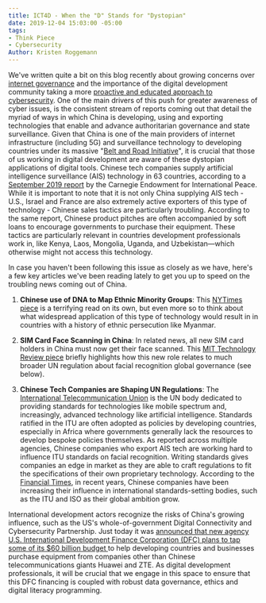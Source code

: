 ```yaml
---
title: ICT4D - When the "D" Stands for "Dystopian"
date: 2019-12-04 15:03:00 -05:00
tags:
- Think Piece
- Cybersecurity
Author: Kristen Roggemann
---
```


We've written quite a bit on this blog recently about growing concerns over [internet governance](https://dai-global-digital.com/what-makes-this-wireless-technology-5g-different-than-all-other-wireless-technologies.html?utm_source=related-box) and the importance of the digital development community taking a more [proactive and educated approach to cybersecurity](https://dai-global-digital.com/cybersecurity-series-part-1-trust-is-why-cyber-security-matters-to-digital-development.html?utm_source=related-box). One of the main drivers of this push for greater awareness of cyber issues, is the consistent stream of reports coming out that detail the myriad of ways in which China is developing, using and exporting technologies that enable and advance authoritarian governance and state surveillance. Given that China is one of the main providers of internet infrastructure (including 5G) and surveillance technology to developing countries under its massive "[Belt and Road Initiative](https://www.cfr.org/backgrounder/chinas-massive-belt-and-road-initiative)", it is crucial that those of us working in digital development are aware of these dystopian applications of digital tools. Chinese tech companies supply artificial intelligence surveillance (AIS) technology in 63 countries, according to a [September 2019 report](https://carnegieendowment.org/2019/09/17/global-expansion-of-ai-surveillance-pub-79847) by the Carnegie Endowment for International Peace. While it is important to note that it is not only China supplying AIS tech - U.S., Israel and France are also extremely active exporters of this type of technology - Chinese sales tactics are particularly troubling. According to the same report, Chinese product pitches are often accompanied by soft loans to encourage governments to purchase their equipment. These tactics are particularly relevant in countries development professionals work in, like Kenya, Laos, Mongolia, Uganda, and Uzbekistan—which otherwise might not access this technology.

In case you haven't been following this issue as closely as we have, here's a few key articles we've been reading lately to get you up to speed on the troubling news coming out of China.

1. **Chinese use of DNA to Map Ethnic Minority Groups**: This [NYTimes piece](https://www.nytimes.com/2019/12/03/business/china-dna-uighurs-xinjiang.html?smid=nytcore-ios-share) is a terrifying read on its own, but even more so to think about what widespread application of this type of technology would result in in countries with a history of ethnic persecution like Myanmar.

2. **SIM Card Face Scanning in China**: In related news, all new SIM card holders in China must now get their face scanned. This [MIT Technology Review piece](https://www.technologyreview.com/f/614781/all-new-cellphone-users-in-china-must-now-have-their-face-scanned/) briefly highlights how this new role relates to much broader UN regulation about facial recognition global governance (see below).

3. **Chinese Tech Companies are Shaping UN Regulations**: The [International Telecommunication Union](https://www.itu.int/en/Pages/default.aspx) is the UN body dedicated to providing standards for technologies like mobile spectrum and, increasingly, advanced technology like artificial intelligence.  Standards ratified in the ITU are often adopted as policies by developing countries, especially in Africa where governments generally lack the resources to develop bespoke policies themselves. As reported across multiple agencies, Chinese companies who export AIS tech are working hard to influence ITU standards on facial recognition. Writing standards gives companies an edge in market as they are able to craft regulations to fit the specifications of their own proprietary technology. According to the [Financial Times](https://www.ft.com/content/c3555a3c-0d3e-11ea-b2d6-9bf4d1957a67), in recent years, Chinese companies have been increasing their influence in international standards-setting bodies, such as the ITU and ISO as their global ambition grow.

International development actors recognize the risks of China's growing influence, such as the US's whole-of-government Digital Connectivity and Cybersecurity Partnership. Just today it was [announced that new agency U.S. International Development Finance Corporation (DFC) plans to tap some of its $60 billion budget ](https://www.bloomberg.com/news/articles/2019-12-03/u-s-to-tap-60-billion-war-chest-in-boon-for-huawei-rivals)to help developing countries and businesses purchase equipment from companies other than Chinese telecommunications giants Huawei and ZTE.  As digital development professionals, it will be crucial that we engage in this space to ensure that this  DFC financing is coupled with robust data governance, ethics and digital literacy programming.
